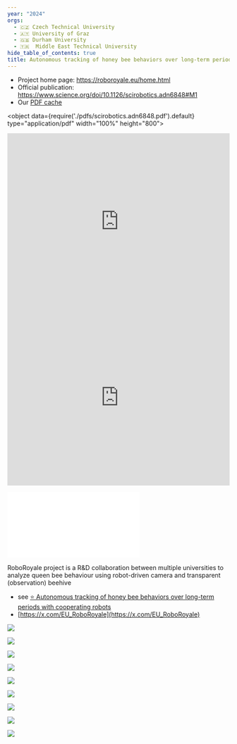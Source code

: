 ```yaml
---
year: "2024"
orgs:
  - 🇨🇿 Czech Technical University
  - 🇦🇹 University of Graz
  - 🇬🇧 Durham University
  - 🇹🇷  Middle East Technical University
hide_table_of_contents: true
title: Autonomous tracking of honey bee behaviors over long-term periods with cooperating robots
---
```


- Project home page: https://roboroyale.eu/home.html
- Official publication: https://www.science.org/doi/10.1126/scirobotics.adn6848#M1
- Our [PDF cache](pdfs/scirobotics.adn6848.pdf)

<object data={require('./pdfs/scirobotics.adn6848.pdf').default} type="application/pdf" width="100%" height="800"></object>

<iframe width="100%" height="400" src="https://www.youtube.com/embed/Wv_iQ3VHyeQ" title="Autonomous tracking of honeybee behaviors over long-term periods with cooperating robots" frameborder="0" allow="accelerometer; autoplay; clipboard-write; encrypted-media; gyroscope; picture-in-picture; web-share" referrerpolicy="strict-origin-when-cross-origin" allowfullscreen></iframe>

<iframe width="100%" height="400" src="https://www.youtube.com/embed/RtaotaaB5SM?list=PLwJcdKVRxEGLCrmPlRZjI0PEkswdf8O9g" title="Dashboard of the AROBA system" frameborder="0" allow="accelerometer; autoplay; clipboard-write; encrypted-media; gyroscope; picture-in-picture; web-share" referrerpolicy="strict-origin-when-cross-origin" allowfullscreen></iframe>


![](pdfs/scirobotics.adn6848.pdf)



RoboRoyale project is a R&D collaboration between multiple universities to analyze queen bee behaviour using robot-driven camera and transparent (observation) beehive

- see [⭐️ Autonomous tracking of honey bee behaviors over long-term periods with cooperating robots](../papers/⭐️%20Autonomous%20tracking%20of%20honey%20bee%20behaviors%20over%20long-term%20periods%20with%20cooperating%20robots.md)
- [https://x.com/EU_RoboRoyale](https://x.com/EU_RoboRoyale)



![](../img/F4zzEZ6XQAAIux8.jpg)

![](../img/FUuJZuqX0AAJ9k0.jpg)

![](../img/F0rH3YmWYAE4OsC.jpg)

![](../img/F06mdn5WIAMsRuI.jpg)

![](../img/Fr0l_YyXwAAxSvQ.jpg)

![](../img/FrXARCXWwAQ4FWM.jpg)

![](../img/FVSwEOTXsAAd82W.jpg)

![](../img/FcyC-tQX0Aca1ut.jpg)

![](../img/FTOxAhxXEAAAtBB.jpg)


